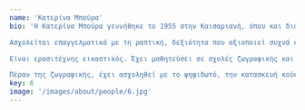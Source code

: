 ```yaml
---
name: 'Κατερίνα Μπούρα'
bio: 'Η Κατερίνα Μπούρα γεννήθηκε το 1955 στην Καισαριανή, όπου και διαμένει.

Ασχολείται επαγγελματικά με τη ραπτική, δεξιότητα που αξιοποιεί συχνά και για καλλιτεχνικές δραστηριότητες.

Είναι ερασιτέχνης εικαστικός. Έχει μαθητεύσει σε σχολές ζωγραφικής και έχει συμμετάσχει σε εκθέσεις.

Πέραν της ζωγραφικής, έχει ασχοληθεί με το ψηφιδωτό, την κατασκευή κούκλας και μαριονέτας και εν γένει καλλιτεχνικών κατασκευών.'
key: 6
image: '/images/about/people/6.jpg'
---
```

